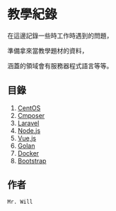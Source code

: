 # 教學紀錄

在這邊記錄一些時工作時遇到的問題，

準備拿來當教學題材的資料，

涵蓋的領域會有服務器程式語言等等。

## **目錄**
01. [CentOS](01_CentOS/README.md)
02. [Cmposer](02_Cmposer/README.md)
03. [Laravel](03_Laravel/README.md)
04. [Node.js](04_NodeJS/README.md)
05. [Vue,js](05_VueJS/README.md)
06. [Golan](06_Golan/README.md)
07. [Docker](07_Docker/README.md)
08. [Bootstrap](08_Bootstrap/README.md)

## **作者**
`Mr. Will`